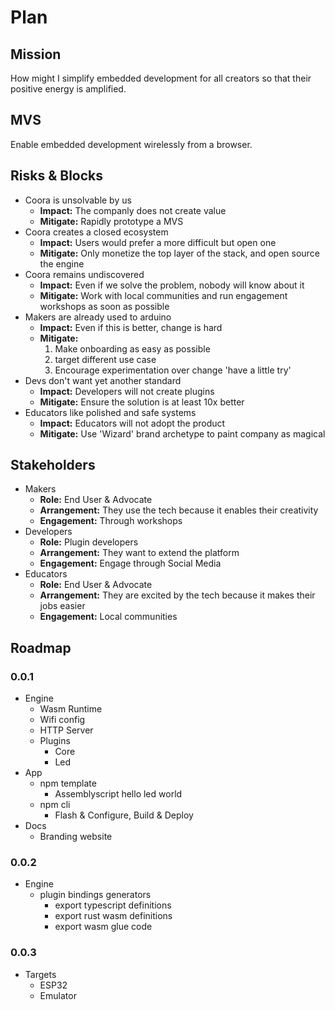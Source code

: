 # Plan

## Mission

How might I simplify embedded development for all creators so that their positive energy is amplified.

## MVS

Enable embedded development wirelessly from a browser.

## Risks & Blocks

- Coora is unsolvable by us
	- **Impact:** The companly does not create value
	- **Mitigate:** Rapidly prototype a MVS
- Coora creates a closed ecosystem
	- **Impact:** Users would prefer a more difficult but open one
	- **Mitigate:** Only monetize the top layer of the stack, and open source the engine
- Coora remains undiscovered
	- **Impact:** Even if we solve the problem, nobody will know about it
	- **Mitigate:** Work with local communities and run engagement workshops as soon as possible
- Makers are already used to arduino
	- **Impact:** Even if this is better, change is hard
	- **Mitigate:**
		1. Make onboarding as easy as possible
		2. target different use case
		3. Encourage experimentation over change 'have a little try'
- Devs don't want yet another standard
	- **Impact:** Developers will not create plugins
	- **Mitigate:** Ensure the solution is at least 10x better
- Educators like polished and safe systems
	- **Impact:** Educators will not adopt the product
	- **Mitigate:** Use 'Wizard' brand archetype to paint company as magical

## Stakeholders

- Makers
	- **Role:** End User & Advocate
	- **Arrangement:** They use the tech because it enables their creativity
	- **Engagement:** Through workshops
- Developers
	- **Role:** Plugin developers
	- **Arrangement:** They want to extend the platform
	- **Engagement:** Engage through Social Media
- Educators
	- **Role:** End User & Advocate
	- **Arrangement:** They are excited by the tech because it makes their jobs easier
	- **Engagement:** Local communities

## Roadmap

### 0.0.1
- Engine
	- Wasm Runtime
	- Wifi config
	- HTTP Server
	- Plugins
		- Core
		- Led
- App
	- npm template
		- Assemblyscript hello led world
	- npm cli
		- Flash & Configure, Build & Deploy
- Docs
	- Branding website

### 0.0.2
- Engine
	- plugin bindings generators
		- export typescript definitions
		- export rust wasm definitions
		- export wasm glue code

### 0.0.3
- Targets
	- ESP32
	- Emulator